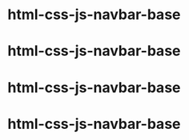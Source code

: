 # html-css-js-navbar-base
# html-css-js-navbar-base
# html-css-js-navbar-base
# html-css-js-navbar-base
